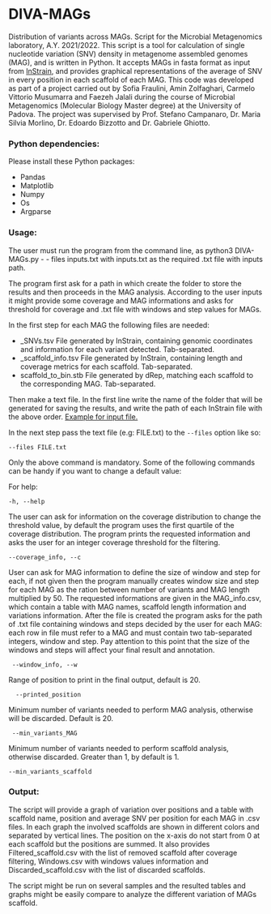 # DIVA-MAGs
Distribution of variants across MAGs. Script for the Microbial Metagenomics laboratory, A.Y. 2021/2022.
This script is a tool for calculation of single nucleotide variation (SNV) density in metagenome assembled genomes (MAG), and is written in Python. It accepts MAGs in fasta format as input from [InStrain](https://github.com/MrOlm/inStrain), and provides graphical representations of the average of SNV in every position in each scaffold of each MAG.
This code was developed as part of a project carried out by Sofia Fraulini, Amin Zolfaghari, Carmelo Vittorio Musumarra and Faezeh Jalali during the course of Microbial Metagenomics (Molecular Biology Master degree) at the University of Padova. The project was supervised by Prof. Stefano Campanaro, Dr. Maria Silvia Morlino, Dr. Edoardo Bizzotto and Dr. Gabriele Ghiotto.
### Python dependencies:
 Please install these Python packages:
- Pandas
- Matplotlib
- Numpy
- Os
- Argparse 
### Usage:
The user must run the program from the command line, as
python3 DIVA-MAGs.py - - files inputs.txt with inputs.txt as the required .txt file with inputs path. 

The program first ask for a path in which create the folder to store the results and then proceeds in the MAG analysis. According to the user inputs it might provide some coverage and MAG informations and asks for threshold for coverage and .txt file with windows and step values for MAGs.

In the first step for each MAG the following files are needed:
- _SNVs.tsv File generated by InStrain, containing genomic coordinates and information for each variant detected. Tab-separated.
- _scaffold_info.tsv File generated by InStrain, containing length and coverage metrics for each scaffold. Tab-separated.
- scaffold_to_bin.stb File generated by dRep, matching each scaffold to the corresponding MAG. Tab-separated.

Then make a text file. In the first line write the name of the folder that will be generated for saving the results, and write the path of each InStrain file with the above order. 
[Example for input file.](https://github.com/bioinfomics-unipd/DIVA-MAGs/blob/main/inputs%20(1).txt)

In the next step pass the text file (e.g: FILE.txt) to the `--files` option like so:

`--files FILE.txt`

Only the above command is mandatory. Some of the following commands can be handy if you want to change a default value:

For help: 

`-h, --help`

The user can ask for information on the coverage distribution to change the threshold value, by default the program uses the first quartile of the coverage distribution.
The program prints the requested information and asks the user for an integer coverage threshold for the filtering.


`--coverage_info, --c`

User can ask for MAG information to define the size of window and step for each, if not given then the program manually creates window size and step for each MAG as the ration between number of variants and MAG length multiplied by 50. The requested informations are given in the MAG_info.csv, which contain a table with MAG names, scaffold length information and variations information. After the file is created the program asks for the path of .txt file containing windows and steps decided by the user for each MAG: each row in file must refer to a MAG and must contain two tab-separated integers, window and step. Pay attention to this point that the size of the windows and steps will affect your final result and annotation.

` --window_info, --w`

Range of position to print in the final output, default is 20.

`  --printed_position`

Minimum number of variants needed to perform MAG analysis, otherwise will be discarded. Default is 20.

` --min_variants_MAG`

Minimum number of variants needed to perform scaffold analysis, otherwise discarded. Greater than 1, by default is 1.

`--min_variants_scaffold`


### Output:
The script will provide a graph of variation over positions and a table with scaffold name, position and average SNV per position for each MAG in .csv files. In each graph the involved scaffolds are shown in different colors and separated by vertical lines. The position on the x-axis do not start from 0 at each scaffold but the positions are summed. 
It also provides Filtered_scaffold.csv with the list of removed scaffold after coverage filtering, Windows.csv with windows values information and Discarded_scaffold.csv with the list of discarded scaffolds.

The script might be run on several samples and the resulted tables and graphs might be easily compare to analyze the different variation of MAGs scaffold.


